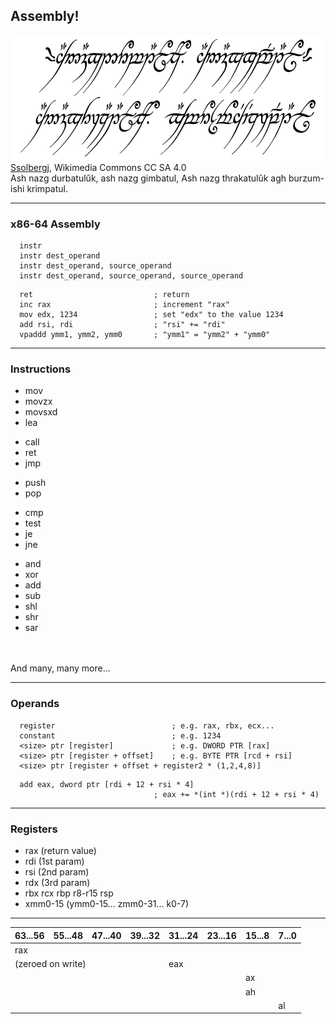 ## Assembly!

<!-- .element: class="white-bg" -->

<div class="fragment white-bg">
<img src="images/One_Ring_inscription.svg" height="200" class="no-border">
<div class="attribution">
<a href="https://commons.wikimedia.org/wiki/User:Ssolbergj">Ssolbergj</a>, Wikimedia Commons CC SA 4.0
</div>
<aside class="notes">
Ash nazg durbatulûk, ash nazg gimbatul,
Ash nazg thrakatulûk agh burzum-ishi krimpatul.
</aside>

---

### x86-64 Assembly

<!--- .element: class="white-bg" -->

```x86asm
  instr
  instr dest_operand
  instr dest_operand, source_operand
  instr dest_operand, source_operand, source_operand
```

```x86asm
  ret                           ; return
  inc rax                       ; increment "rax"
  mov edx, 1234                 ; set "edx" to the value 1234
  add rsi, rdi                  ; "rsi" += "rdi"
  vpaddd ymm1, ymm2, ymm0       ; "ymm1" = "ymm2" + "ymm0"
```

<!-- .element: class="fragment" -->

---

### Instructions

<!--- .element: class="white-bg" -->

<div class="w30 white-bg"><ul class="instr fragment highlight-current-red">
<li>mov</li>
<li>movzx</li>
<li>movsxd</li>
<li>lea</li>
</ul><ul class="instr fragment highlight-current-red">
<li>call</li>
<li>ret</li>
<li>jmp</li>
</ul></div>

<div class="w30 white-bg"><ul class="instr fragment highlight-current-red">
<li>push</li>
<li>pop</li>
</ul><ul class="instr fragment highlight-current-red">
<li>cmp</li>
<li>test</li>
<li>je</li>
<li>jne</li>
</ul></div>

<div class="w30 white-bg"><ul class="instr fragment highlight-current-red">
<li>and</li>
<li>xor</li>
<li>add</li>
<li>sub</li>
<li>shl</li>
<li>shr</li>
<li>sar</li>
</ul></div>

<div><br><br></div>

<div class="fragment white-bg">
And many, many more...
</div>

---

### Operands

<!--- .element: class="white-bg" -->

```x86asm
  register                          ; e.g. rax, rbx, ecx...
  constant                          ; e.g. 1234
  <size> ptr [register]             ; e.g. DWORD PTR [rax]
  <size> ptr [register + offset]    ; e.g. BYTE PTR [rcd + rsi]
  <size> ptr [register + offset + register2 * (1,2,4,8)]
```

```x86asm
  add eax, dword ptr [rdi + 12 + rsi * 4]
                                ; eax += *(int *)(rdi + 12 + rsi * 4)
```

<!-- .element: class="fragment" -->

---

### Registers

<!--- .element: class="white-bg" -->

<div class="white-bg">
<ul>
<li><span class="instr">rax</span> (return value)</li>
<li><span class="instr">rdi</span> (1st param)</li>
<li><span class="instr">rsi</span> (2nd param)</li>
<li><span class="instr">rdx</span> (3rd param)</li>
<li><span class="instr">rbx rcx rbp r8-r15 rsp</span></li>
<li><span class="instr">xmm0-15</span> (<span class="instr">ymm0-15</span>... <span class="instr">zmm0-31</span>... <span class="instr">k0-7</span>)</li>
</ul></div>

---

<table class="registers white-bg">
    <thead>
    <tr>
        <th>63...56</th>
        <th>55...48</th>
        <th>47...40</th>
        <th>39...32</th>
        <th>31...24</th>
        <th>23...16</th>
        <th>15...8</th>
        <th>7...0</th>
    </tr>
    </thead>
    <tbody>
    <tr>
        <td colspan="8" class="register rax">rax</td>
    </tr>
    <tr>
        <td colspan="4" class="regnote">(zeroed on write)</td>
        <td colspan="4" class="register eax">eax</td>
    </tr>
    <tr>
        <td colspan="6"></td>
        <td colspan="2" class="register ax">ax</td>
    </tr>
    <tr>
        <td colspan="6"></td>
        <td colspan="1" class="register ah">ah</td>
        <td colspan="1"></td>
    </tr>
    <tr>
        <td colspan="7"></td>
        <td colspan="1" class="register al">al</td>
    </tr>
    </tbody>
</table>
